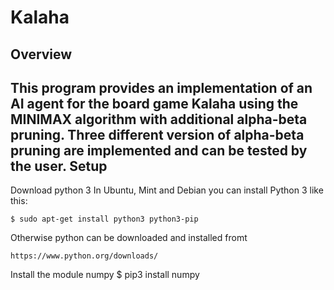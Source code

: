 # Kalaha
Overview
-----------

This program provides an implementation of an AI agent for the board game Kalaha using the MINIMAX algorithm with additional alpha-beta pruning. Three different version of alpha-beta pruning are implemented and can be tested by the user.
Setup
-----------

Download python 3
In Ubuntu, Mint and Debian you can install Python 3 like this:

    $ sudo apt-get install python3 python3-pip

Otherwise python can be downloaded and installed fromt

 	https://www.python.org/downloads/


Install the module numpy
	$ pip3 install numpy
